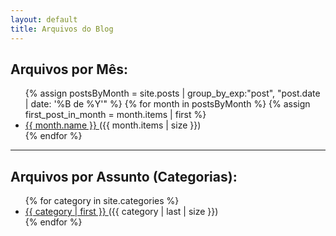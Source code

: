 ```yaml
---
layout: default
title: Arquivos do Blog
---
```


<h2>Arquivos por Mês:</h2>
<ul>
  {% assign postsByMonth = site.posts | group_by_exp:"post", "post.date | date: '%B de %Y'" %}
  {% for month in postsByMonth %}
    {% assign first_post_in_month = month.items | first %}
    <li>
      <a href="{{ site.baseurl }}/arquivos/{{ first_post_in_month.date | date: '%Y/%m' }}/">
        {{ month.name }}
      </a> 
      ({{ month.items | size }})
    </li>
  {% endfor %}
</ul>

<hr>

<h2>Arquivos por Assunto (Categorias):</h2>
<ul>
  {% for category in site.categories %}
    <li>
      <a href="{{ site.baseurl }}/categorias/{{ category | first | slugify }}/">
        {{ category | first }}
      </a> 
      ({{ category | last | size }})
    </li>
  {% endfor %}
</ul>
